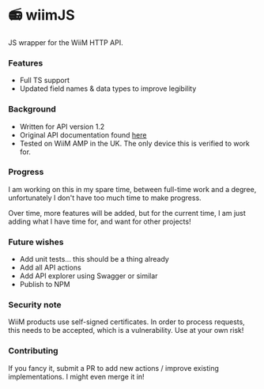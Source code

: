 # 📻 wiimJS

JS wrapper for the WiiM HTTP API.

### Features

- Full TS support
- Updated field names & data types to improve legibility

### Background

- Written for API version 1.2
- Original API documentation found [here](https://www.wiimhome.com/pdf/HTTP%20API%20for%20WiiM%20Products.pdf)
- Tested on WiiM AMP in the UK. The only device this is verified to work for.

### Progress

I am working on this in my spare time, between full-time work and a degree, unfortunately I don't have too much time to make progress.

Over time, more features will be added, but for the current time, I am just adding what I have time for, and want for other projects!

### Future wishes

- Add unit tests... this should be a thing already
- Add all API actions
- Add API explorer using Swagger or similar
- Publish to NPM

### Security note
WiiM products use self-signed certificates. In order to process requests, this needs to be accepted, which is a vulnerability. Use at your own risk!

### Contributing

If you fancy it, submit a PR to add new actions / improve existing implementations. I might even merge it in!
